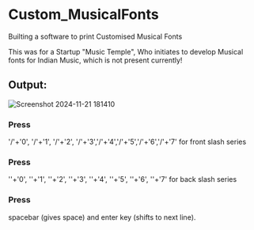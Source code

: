 # Custom_MusicalFonts
Builting a software to print Customised Musical Fonts

This was for a Startup "Music Temple", Who initiates to develop Musical fonts for Indian Music, which is not present currently!

## Output:
![Screenshot 2024-11-21 181410](https://github.com/user-attachments/assets/f7065ef3-f6fe-4804-b646-3d08e734fdc6)

### Press
'/'+'0', '/'+'1', '/'+'2', '/'+'3','/'+'4','/'+'5','/'+'6','/'+'7' for front slash series

### Press 
'\'+'0', '\'+'1', '\'+'2', '\'+'3', '\'+'4', '\'+'5', '\'+'6', '\'+'7' for back slash series

### Press 
spacebar (gives space) and enter key (shifts to next line).
